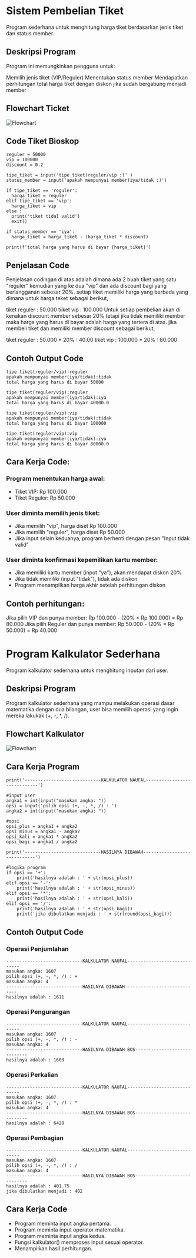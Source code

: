 # Sistem Pembelian Tiket
Program sederhana untuk menghitung harga tiket berdasarkan jenis tiket dan status member.

## Deskripsi Program
Program ini memungkinkan pengguna untuk:

Memilih jenis tiket (VIP/Reguler) Menentukan status member Mendapatkan perhitungan total harga tiket dengan diskon jika sudah bergabung menjadi member

## Flowchart Ticket

![Flowchart](Diagram_Tiket.png)


## Code Tiket Bioskop

````
reguler = 50000
vip = 100000
discount = 0.2

tipe_tiket = input('tipe tiket(reguler/vip :)' )
status_member = input('apakah mempunyai member(iya/tidak :)')

if tipe_tiket == 'reguler':
  harga_tiket = reguler
elif tipe_tiket == 'vip':
  harga_tiket = vip 
else : 
  print('tiket tidal valid')
  exit()
  
if status_member == 'iya':
  harga_tiket = harga_tiket - (harga_tiket * discount)

print(f'total harga yang harus di bayar {harga_tiket}')
````

## Penjelasan Code

Penjelasan codingan di atas adalah dimana ada 2 buah tiket yang satu "reguler" kemudian yang ke dua "vip" dan ada discount bagi yang berlangganan sebesar 20%. setiap tiket memiliki harga yang berbeda yang dimana untuk harga teket sebagai berikut,

tiket reguler : 50.000
tiiket vip : 100.000
Untuk setiap pembelian akan di kenakan discount member sebesar 20% tetapi jika tidak memiliki member maka harga yang harus di bayar adalah harga yang tertera di atas. jika membeli tiket dan memiliki member discount sebagai berikut,

tiket reguler : 50.000 * 20%
              : 40.00
tiket vip     : 100.000 * 20%
              : 80.000

## Contoh Output Code
````
tipe tiket(reguler/vip):reguler
apakah mempunyai member(iya/tidak):tidak
total harga yang harus di bayar 50000

tipe tiket(reguler/vip):reguler
apakah mempunyai member(iya/tidak):iya
total harga yang harus di bayar 40000.0

tipe tiket(reguler/vip):vip
apakah mempunyai member(iya/tidak):tidak
total harga yang harus di bayar 100000

tipe tiket(reguler/vip):vip
apakah mempunyai member(iya/tidak):iya
total harga yang harus di bayar 80000.0
````

## Cara Kerja Code:

### Program menentukan harga awal:
- Tiket VIP: Rp 100.000
- Tiket Reguler: Rp 50.000
  
### User diminta memilih jenis tiket:
- Jika memilih "vip", harga diset Rp 100.000
- Jika memilih "reguler", harga diset Rp 50.000
- Jika input selain keduanya, program berhenti dengan pesan "Input tidak valid"

### User diminta konfirmasi kepemilikan kartu member:
- Jika memiliki kartu member (input "ya"), akan mendapat diskon 20%
- Jika tidak memiliki (input "tidak"), tidak ada diskon
- Program menampilkan harga akhir setelah perhitungan diskon


## Contoh perhitungan:
Jika pilih VIP dan punya member: Rp 100.000 - (20% × Rp 100.000) = Rp 80.000
Jika pilih Reguler dan punya member: Rp 50.000 - (20% × Rp 50.000) = Rp 40.000


# Program Kalkulator Sederhana
Program kalkulator sederhana untuk menghitung inputan dari user.

## Deskripsi Program
Program kalkulator sederhana yang mampu melakukan operasi dasar matematika dengan dua bilangan, user bisa memilih operasi yang ingin mereka lakukak (+, -, *, /).

## Flowchart Kalkulator

![Flowchart](Diagram_Kalkulator.png)


## Cara Kerja Program

````
print('-----------------------------KALKULATOR NAUFAL-----------------------------')

#input user
angka1 = int(input("masukan angka: "))
opsi = input('pilih opsi (+, -, *, /) : ')
angka2 = int(input("masukan angka: "))

#opsi
opsi_plus = angka1 + angka2
opsi_minus = angka1 - angka2
opsi_kali = angka1 * angka2
opsi_bagi = angka1 / angka2

print('-----------------------------HASILNYA DIBAWAH-----------------------------')

#logika program
if opsi == '+':
    print('hasilnya adalah : ' + str(opsi_plus))
elif opsi == '-':
    print('hasilnya adalah : ' + str(opsi_minus))
elif opsi == '*':
    print('hasilnya adalah : ' + str(opsi_kali))
elif opsi == '/':
    print('hasilnya adalah : ' + str(opsi_bagi))
    print('jika dibulatkan menjadi : ' + str(round(opsi_bagi)))
````

## Contoh Output Code

### Operasi Penjumlahan
````
-----------------------------KALKULATOR NAUFAL-----------------------------
masukan angka: 1607  
pilih opsi (+, -, *, /) : +
masukan angka: 4
-----------------------------HASILNYA DIBAWAH-----------------------------
hasilnya adalah : 1611
````

### Operasi Pengurangan
````
-----------------------------KALKULATOR NAUFAL-----------------------------
masukan angka: 1607
pilih opsi (+, -, *, /) : -
masukan angka: 4
-----------------------------HASILNYA DIBAWAH BOS-----------------------------
hasilnya adalah : 1603
````

### Operasi Perkalian
````
-----------------------------KALKULATOR NAUFAL-----------------------------
masukan angka: 1607
pilih opsi (+, -, *, /) : *   
masukan angka: 4
-----------------------------HASILNYA DIBAWAH BOS-----------------------------
hasilnya adalah : 6428
````

### Operasi Pembagian
````
-----------------------------KALKULATOR NAUFAL-----------------------------
masukan angka: 1607
pilih opsi (+, -, *, /) : /
masukan angka: 4
-----------------------------HASILNYA DIBAWAH BOS-----------------------------
hasilnya adalah : 401.75
jika dibulatkan menjadi : 402
````

## Cara Kerja Code

- Program meminta input angka pertama.
- Program meminta input operator matematika.
- Program meminta input angka kedua.
- Fungsi kalkulator() memproses input sesuai operator.
- Menampilkan hasil perhitungan.
